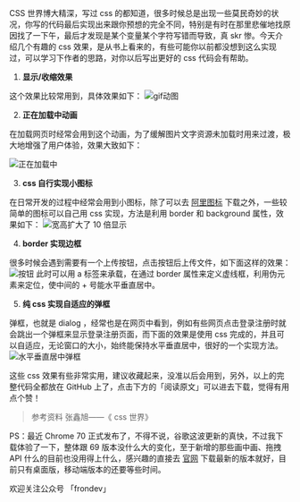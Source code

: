 CSS 世界博大精深，写过 css 的都知道，很多时候总是出现一些莫民奇妙的状况，你写的代码最后实现出来跟你预想的完全不同，特别是有时在那里悲催地找原因找了一下午，最后才发现是某个变量某个字符写错而导致，真 skr 惨。今天介绍几个有趣的 css 效果，是从书上看来的，有些可能你以前都没想到这么实现过，可以学习下作者的思路，对你以后写出更好的 css 代码会有帮助。
1. **显示/收缩效果**

这个效果比较常用到，具体效果如下：
![gif动图](http://p81yl6eww.bkt.clouddn.com/18-10-21/76874491.jpg)

2. **正在加载中动画**

在加载网页时经常会用到这个动画，为了缓解图片文字资源未加载时用来过渡，极大地增强了用户体验，效果大致如下：

![正在加载中](http://p81yl6eww.bkt.clouddn.com/18-10-21/45529891.jpg)

3. **css 自行实现小图标**

在日常开发的过程中经常会用到小图标，除了可以去 [阿里图标](http://www.iconfont.cn/) 下载之外，一些较简单的图标可以自己用 css 实现，方法是利用 border 和 background 属性，效果如下：
![宽高扩大了 10 倍显示](http://p81yl6eww.bkt.clouddn.com/18-10-21/99543278.jpg)

4. **border 实现边框**

很多时候会遇到需要有一个上传按钮，点击按钮后上传文件，如下面这样的效果：
![按钮](http://p81yl6eww.bkt.clouddn.com/18-10-21/17392425.jpg)
此时可以用 a 标签来承载，在通过 border 属性来定义虚线框，利用伪元素来定位，使中间的 + 号能水平垂直居中。

5. **纯 css 实现自适应的弹框**

弹框，也就是 dialog ，经常也是在网页中看到，例如有些网页点击登录注册时就会跳出一个弹框来显示登录注册页面，而下面的效果是使用 css 完成的，并且可以自适应，无论窗口的大小，始终能保持水平垂直居中，很好的一个实现方法。
![水平垂直居中弹框](http://p81yl6eww.bkt.clouddn.com/18-10-21/80794477.jpg)

这些 css 效果有些非常实用，建议收藏起来，没准以后会用到，另外，以上的完整代码全都放在 GitHub 上了，点击下方的「阅读原文」可以进去下载，觉得有用点个赞！

> 参考资料
张鑫旭——《 css 世界》

PS：最近 Chrome 70 正式发布了，不得不说，谷歌这波更新的真快，不过我下载体验了一下，整体跟 69 版本没什么大的变化，至于新增的那些画中画、拖拽 API 什么的目前也没用得上什么，感兴趣的直接去 [官网](https://www.google.com/intl/zh-CN_ALL/chrome/) 下载最新的版本就好，目前只有桌面版，移动端版本的还要等些时间。

欢迎关注公众号 「frondev」
